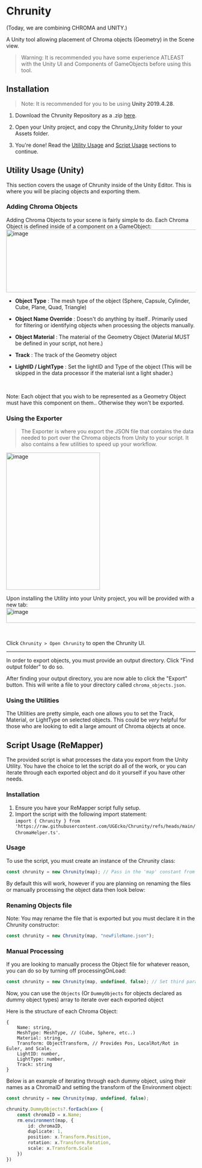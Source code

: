 # Chrunity
(Today, we are combining CHROMA and UNITY.)

A Unity tool allowing placement of Chroma objects (Geometry) in the Scene view.

> Warning: It is recommended you have some experience ATLEAST with the Unity UI and Components of GameObjects before using this tool.


## Installation

> Note: It is recommended for you to be using **Unity 2019.4.28**.

1. Download the Chrunity Repository as a .zip [here](https://github.com/UGEcko/Chrunity/archive/refs/heads/main.zip).

2. Open your Unity project, and copy the Chrunity_Unity folder to your Assets folder.

3. You're done! Read the [Utility Usage](https://github.com/UGEcko/Chrunity?tab=readme-ov-file#utilityusage(unity)) and [Script Usage](https://github.com/UGEcko/Chrunity?tab=readme-ov-file#scriptusage) sections to continue.


## Utility Usage (Unity)

This section covers the usage of Chrunity inside of the Unity Editor. This is where you will be placing objects and exporting them.

### Adding Chroma Objects
Adding Chroma Objects to your scene is fairly simple to do. Each Chroma Object is defined inside of a component on a GameObject:
<br>
<img width="648" height="167" alt="image" src="https://github.com/user-attachments/assets/c067b4fc-4831-475d-8249-b52597db15e4" />


* **Object Type** : The mesh type of the object (Sphere, Capsule, Cylinder, Cube, Plane, Quad, Triangle)

* **Object Name Override** : Doesn't do anything by itself.. Primarily used for filtering or identifying objects when processing the objects manually.

* **Object Material** : The material of the Geometry Object (Material MUST be defined in your script, not here.)

* **Track** : The track of the Geometry object

* **LightID / LightType** : Set the lightID and Type of the object (This will be skipped in the data processor if the material isnt a light shader.)

<br>

Note: Each object that you wish to be represented as a Geometry Object must have this component on them.. Otherwise they won't be exported.


### Using the Exporter

> The Exporter is where you export the JSON file that contains the data needed to port over the Chroma objects from Unity to your script. It also contains a few utilities to speed up your workflow.

<img width="249" height="365" alt="image" src="https://github.com/user-attachments/assets/685c19ec-b6b8-46b8-ad7f-70a1fa0689fc" />


Upon installing the Utility into your Unity project, you will be provided with a new tab: <br><img width="589" height="40" alt="image" src="https://github.com/user-attachments/assets/775d85e8-0e68-489a-8526-899c237b78f4" />


<br>

Click `Chrunity > Open Chrunity` to open the Chrunity UI.

<hr>

In order to export objects, you must provide an output directory. Click "Find output folder" to do so.

After finding your output directory, you are now able to click the "Export" button. This will write a file to your directory called `chroma_objects.json`.


### Using the Utilities

The Utilities are pretty simple, each one allows you to set the Track, Material, or LightType on selected objects. This could be *very* helpful for those who are looking to edit a large amount of Chroma objects at once.


## Script Usage (ReMapper)

The provided script is what processes the data you export from the Unity Utility. You have the choice to let the script do all of the work, or you can iterate through each exported object and do it yourself if you have other needs.

### Installation

1. Ensure you have your ReMapper script fully setup. 
2. Import the script with the following import statement: <br> `import { Chrunity } from 'https://raw.githubusercontent.com/UGEcko/Chrunity/refs/heads/main/ChromaHelper.ts'`.

### Usage

To use the script, you must create an instance of the Chrunity class:

```ts
const chrunity = new Chrunity(map); // Pass in the 'map' constant from your ReMapper script
```

By default this will work, however if you are planning on renaming the files or manually processing the object data then look below:

### Renaming Objects file

Note: You may rename the file that is exported but you must declare it in the Chrunity constructor:

```ts
const chrunity = new Chrunity(map, "newFileName.json");
```

### Manual Processing

If you are looking to manually process the Object file for whatever reason, you can do so by turning off processingOnLoad:

```ts
const chrunity = new Chrunity(map, undefined, false); // Set third parameter to false, disabling automatic processing when the class initializes.
```

Now, you can use the `Objects` (Or `DummyObjects` for objects declared as dummy object types) array to iterate over each exported object

Here is the structure of each Chroma Object:

```
{
    Name: string,
    MeshType: MeshType, // (Cube, Sphere, etc..)
    Material: string,
    Transform: ObjectTransform, // Provides Pos, LocalRot/Rot in Euler, and Scale.
    LightID: number,
    LightType: number,
    Track: string
}
```

Below is an example of iterating through each dummy object, using their names as a ChromaID and setting the transform of the Environment object:

```ts
const chrunity = new Chrunity(map, undefined, false);

chrunity.DummyObjects?.forEach(x=> {
    const chromaID = x.Name;
    rm.environment(map, {
        id: chromaID,
        duplicate: 1,
        position: x.Transform.Position,
        rotation: x.Transform.Rotation,
        scale: x.Transform.Scale
    })
})
```
